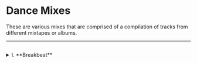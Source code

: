 # Dance Mixes

These are various mixes that are comprised of a compilation of tracks
from different mixtapes or albums.

___

##
<details>
<summary> I. **Breakbeat**</summary>

### 1. *DJ Zapy Mixes*
#### &emsp;[DJ Zapy Mixtapes](https://github.com/Jetchan204/Jetchan204.github.io/blob/master/B04_Dance_Mixes/dj_zapy_mixtapes.txt) - Tracks used in the mixes </details>
